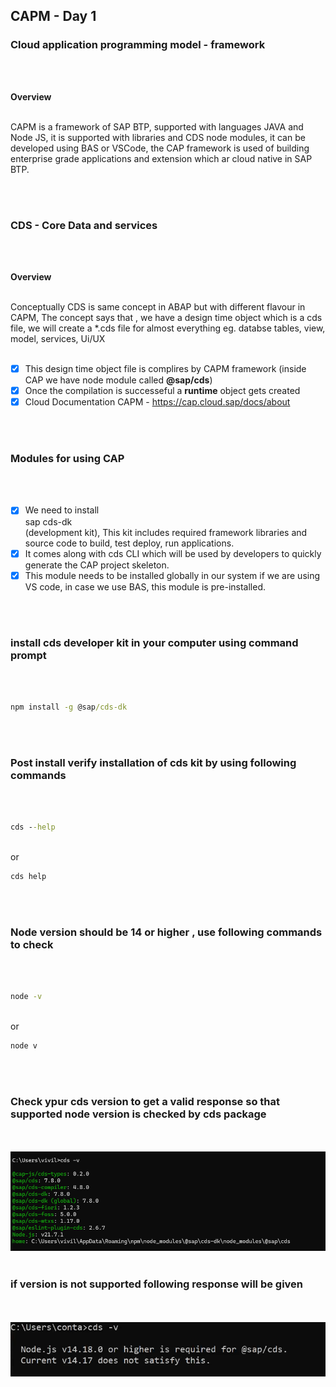 ## CAPM - Day 1 

### Cloud application programming model - framework 

</br>
</br>

**Overview**
<br>
<br>
<p>
CAPM is a framework of SAP BTP, supported with languages JAVA and Node JS, it is supported with libraries and CDS node modules, it can be developed using BAS or VSCode,
the CAP framework is used of building enterprise grade applications and extension which ar cloud native in SAP BTP.
</p>
<br>
<br>

### CDS - Core Data and services  

</br>
</br>

**Overview**
<br>
<br>
<p>
Conceptually CDS is same concept in ABAP but with different flavour in CAPM, The concept says that , we have a design time object which is a cds file, we will create a *.cds file for almost everything eg. databse tables, view, model, services, Ui/UX
<br>
<br>

  - [x] This design time object file is complires by CAPM framework (inside CAP we have node module called <b>@sap/cds</b>)
  - [x] Once the compilation is successeful a <b>runtime</b> object gets created
  - [x] Cloud Documentation CAPM - https://cap.cloud.sap/docs/about
</p>
<br>
<br>

### Modules for using CAP

</br>
</br>

  - [x] We need to install <br>sap cds-dk</br> (development kit), This kit includes required framework libraries and source code to build, test deploy, run applications.
  - [x] It comes along with cds CLI which will be used by developers to quickly generate the CAP project skeleton.
  - [x] This module needs to be installed globally in our system if we are using VS code, in case we use BAS, this module is pre-installed.
<br>
<br>

### install cds developer kit in your computer using command prompt  
<br>
<br>

```bat
npm install -g @sap/cds-dk
```
<br>
<br>

### Post install verify installation of cds kit by using following commands 
<br>
<br>

```bat
cds --help  
```
<br>
or
<br>

```bat
cds help  
```
<br>
<br>

### Node version should be 14 or higher , use following commands to check 
<br>
<br>

```bat
node -v 
```
<br>
or 
<br>

```bat
node v 
```
<br>
<br>

### Check ypur cds version to get a valid response so that supported node version is checked by cds package
<br>
<br>
   <img src="./files/capmd1-1.png" >
<br>
<br>

### if version is not supported following response will be given 
<br>
<br>
  <img src="./files/capmd1-2.png" >
<br>
<br>


<p>
